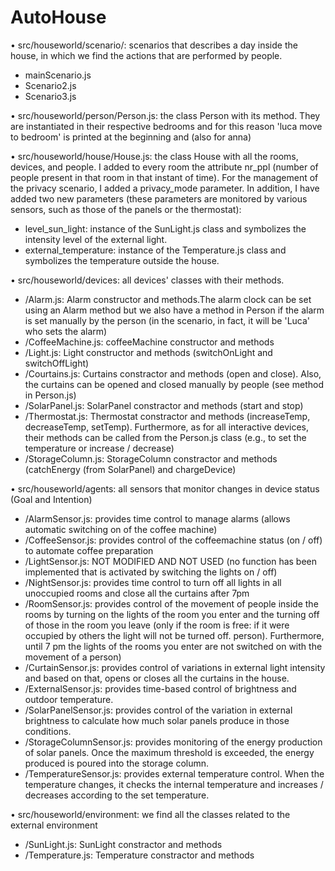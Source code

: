 # AutoHouse
•	src/houseworld/scenario/: scenarios that describes a day inside the house, in which we find the actions that are performed by people.
  -	mainScenario.js
  -	Scenario2.js
  -	Scenario3.js


•	src/houseworld/person/Person.js: the class Person with its method. They are instantiated in their respective bedrooms and for this reason 'luca move to bedroom' is printed at the beginning and (also for anna)

•	src/houseworld/house/House.js: the class House with all the rooms, devices, and people. I added to every room the attribute nr_ppl (number of people present in that room in that instant of time). For the management of the privacy scenario, I added a privacy_mode parameter. In addition, I have added two new parameters (these parameters are monitored by various sensors, such as those of the panels or the thermostat):
  -	level_sun_light: instance of the SunLight.js class and symbolizes the intensity level of the external light.
  -	external_temperature: instance of the Temperature.js class and symbolizes the temperature outside the house.


•	src/houseworld/devices: all devices' classes with their methods.
  -	/Alarm.js: Alarm constructor and methods.The alarm clock can be set using an Alarm method but we also have a method in Person if the alarm is set manually by the person (in the scenario, in fact, it will be 'Luca' who sets the alarm)
  -	/CoffeeMachine.js: coffeeMachine constructor and methods
  -	/Light.js: Light constructor and methods (switchOnLight and switchOffLight)
  -	/Courtains.js: Curtains constractor and methods (open and close). Also, the curtains can be opened and closed manually by people (see method in Person.js)
  -	/SolarPanel.js: SolarPanel constractor and methods (start and stop)
  -	/Thermostat.js: Thermostat constractor and methods (increaseTemp, decreaseTemp, setTemp). Furthermore, as for all interactive devices, their methods can be called from the Person.js class (e.g., to set the temperature or increase / decrease)
  -	/StorageColumn.js: StorageColumn constractor and methods (catchEnergy (from SolarPanel) and chargeDevice)


•	src/houseworld/agents: all sensors that monitor changes in device status (Goal and Intention)
  -	/AlarmSensor.js: provides time control to manage alarms (allows automatic switching on of the coffee machine)
  -	/CoffeeSensor.js: provides control of the coffeemachine status (on / off) to automate coffee preparation
  -	/LightSensor.js: NOT MODIFIED AND NOT USED (no function has been implemented that is activated by switching the lights on / off)
  -	/NightSensor.js: provides time control to turn off all lights in all unoccupied rooms and close all the curtains after 7pm
  -	/RoomSensor.js: provides control of the movement of people inside the rooms by turning on the lights of the room you enter and the turning off of those in the room you leave (only if the room is free: if it were occupied by others the light will not be turned off. person). Furthermore, until 7 pm the lights of the rooms you enter are not switched on with the movement of a person)
  -	/CurtainSensor.js: provides control of variations in external light intensity and based on that, opens or closes all the curtains in the house.
  -	/ExternalSensor.js: provides time-based control of brightness and outdoor temperature.
  -	/SolarPanelSensor.js: provides control of the variation in external brightness to calculate how much solar panels produce in those conditions.
  -	/StorageColumnSensor.js: provides monitoring of the energy production of solar panels. Once the maximum threshold is exceeded, the energy produced is poured into the storage column.
  -	/TemperatureSensor.js: provides external temperature control. When the temperature changes, it checks the internal temperature and increases / decreases according to the set temperature.


•	src/houseworld/environment: we find all the classes related to the external environment
-	/SunLight.js: SunLight constractor and methods
-	/Temperature.js: Temperature constractor and methods
